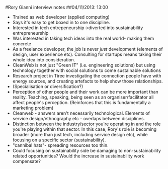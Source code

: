 #Rory Gianni interview notes
##04/11/2013: 13:00

- Trained as web developer (applied computing)
- Says it's easy to get boxed in to one discipline. 
- Interested in tech entrepeneurship->diverted into sustainability entrepreneurship
- Was interested in taking tech ideas into the real world- making them concrete
- As a freelance developer, the job is never *just* development (elements of design, user experience etc). Consulting for startups means taking their whole idea into consideration. 
- CleanWeb is not just "Green IT" (i.e. engineering solutions) but using technology together with social solutions to come sustainable solutions
- Research project in Tiree investigating the connection people have with energy sources, and creating artefacts to help show those relationships. 
- (Specialisation or diversification?)
- Perception of other people and their work can be more important than reality. Teaching, speaking, being seen as an organiser/facilitator all affect people's perception. (Reinforces that this is fundamentally a marketing problem)
- Cleanweb - answers aren't necessarily technological. Elements of service design/ethnography etc - overlaps between disciplines. 
- Distinction between the industry/sector you're operating in and the role you're playing within that sector. In this case, Rory's role is becoming broader (more than just tech, including service design etc), while focusing on a specific sector (sustainability).
- "cannibal hats"- spreading resources too thin. 
- Could focusing on sustainability side be damaging to non-sustainability related opportunities? Would the increase in sustainability work compensate? 
